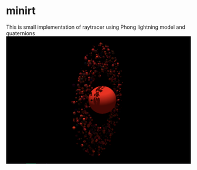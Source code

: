 # minirt
This is small implementation of raytracer using Phong lightning model and quaternions
![Screenshot](jupyter.png)
